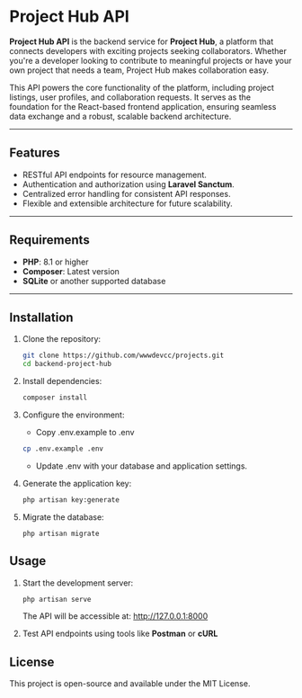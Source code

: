 # Project Hub API

**Project Hub API** is the backend service for **Project Hub**, a platform that connects developers with exciting projects seeking collaborators. Whether you're a developer looking to contribute to meaningful projects or have your own project that needs a team, Project Hub makes collaboration easy.

This API powers the core functionality of the platform, including project listings, user profiles, and collaboration requests. It serves as the foundation for the React-based frontend application, ensuring seamless data exchange and a robust, scalable backend architecture.

---

## Features

-   RESTful API endpoints for resource management.
-   Authentication and authorization using **Laravel Sanctum**.
-   Centralized error handling for consistent API responses.
-   Flexible and extensible architecture for future scalability.

---

## Requirements

-   **PHP**: 8.1 or higher
-   **Composer**: Latest version
-   **SQLite** or another supported database

---

## Installation

1. Clone the repository:

    ```bash
    git clone https://github.com/wwwdevcc/projects.git
    cd backend-project-hub
    ```

2. Install dependencies:

    ```bash
    composer install
    ```

3. Configure the environment:

    - Copy .env.example to .env

    ```bash
    cp .env.example .env
    ```

    - Update .env with your database and application settings.

4. Generate the application key:

    ```bash
    php artisan key:generate
    ```

5. Migrate the database:
    ```
    php artisan migrate
    ```

## Usage

1. Start the development server:

    ```bash
    php artisan serve
    ```

    The API will be accessible at: http://127.0.0.1:8000

2. Test API endpoints using tools like **Postman** or **cURL**

## License

This project is open-source and available under the MIT License.
